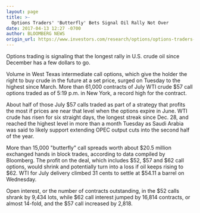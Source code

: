 ```yaml
---
layout: page
title: >-
  Options Traders' 'Butterfly' Bets Signal Oil Rally Not Over
date: 2017-04-13 12:27 -0700
author: BLOOMBERG NEWS
origin_url: https://www.investors.com/research/options/options-traders-butterfly-bets-signal-oil-rally-not-over/
---
```






Options trading is signaling that the longest rally in U.S. crude oil since December has a few dollars to go.


Volume in West Texas intermediate call options, which give the holder the right to buy crude in the future at a set price, surged on Tuesday to the highest since March. More than 61,000 contracts of July WTI crude $57 call options traded as of 5:19 p.m. in New York, a record high for the contract.


About half of those July $57 calls traded as part of a strategy that profits the most if prices are near that level when the options expire in June. WTI crude has risen for six straight days, the longest streak since Dec. 28, and reached the highest level in more than a month Tuesday as Saudi Arabia was said to likely support extending OPEC output cuts into the second half of the year.


More than 15,000 "butterfly" call spreads worth about $20.5 million exchanged hands in block trades, according to data compiled by Bloomberg. The profit on the deal, which includes $52, $57 and $62 call options, would shrink and potentially turn into a loss if oil keeps rising to $62. WTI for July delivery climbed 31 cents to settle at $54.11 a barrel on Wednesday.


Open interest, or the number of contracts outstanding, in the $52 calls shrank by 9,434 lots, while $62 call interest jumped by 16,814 contracts, or almost 14-fold, and the $57 call increased by 2,818.




